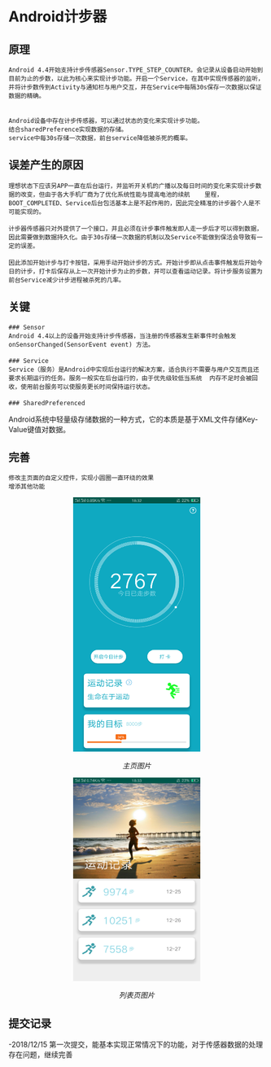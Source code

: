 # Android计步器
 
## 原理
    Android 4.4开始支持计步传感器Sensor.TYPE_STEP_COUNTER，会记录从设备启动开始到目前为止的步数，以此为核心来实现计步功能。开启一个Service，在其中实现传感器的监听，并将计步数传到Activity与通知栏与用户交互，并在Service中每隔30s保存一次数据以保证数据的精确。

    
    Android设备中存在计步传感器，可以通过状态的变化来实现计步功能。
    结合sharedPreference实现数据的存储。
    service中每30s存储一次数据，前台service降低被杀死的概率。
    
  ## 误差产生的原因
      
    理想状态下应该另APP一直在后台运行，并监听开关机的广播以及每日时间的变化来实现计步数据的改变，但由于各大手机厂商为了优化系统性能与提高电池的续航    里程，BOOT_COMPLETED、Service后台包活基本上是不起作用的，因此完全精准的计步器个人是不可能实现的。

    计步器传感器只对外提供了一个接口，并且必须在计步事件触发即人走一步后才可以得到数据，因此需要做到数据持久化。由于30s存储一次数据的机制以及Service不能做到保活会导致有一定的误差。

    因此添加开始计步与打卡按钮，采用手动开始计步的方式。开始计步即从点击事件触发后开始今日的计步，打卡后保存从上一次开始计步为止的步数，并可以查看运动记录。将计步服务设置为前台Service减少计步进程被杀死的几率。

  ## 关键
    ### Sensor 
    Android 4.4以上的设备开始支持计步传感器，当注册的传感器发生新事件时会触发onSensorChanged(SensorEvent event) 方法。
  
    ### Service 
    Service（服务）是Android中实现后台运行的解决方案，适合执行不需要与用户交互而且还要求长期运行的任务。服务一般实在后台运行的，由于优先级较低当系统  内存不足时会被回收，使用前台服务可以使服务更长时间保持运行状态。
  
    ### SharedPreferenced 
  Android系统中轻量级存储数据的一种方式，它的本质是基于XML文件存储Key-Value键值对数据。




## 完善
    修改主页面的自定义控件，实现小圆圈一直环绕的效果
    增添其他功能
    
<p align="center">
    <img src="https://github.com/1772084297/Odometer/blob/master/image1.png" alt="Sample"  width="250" height="500">
    <p align="center">
        <em>主页图片</em>
    </p>
</p>

<p align="center">
    <img src="https://github.com/1772084297/Odometer/blob/master/image2.png" alt="Sample"  width="250" height="400">
    <p align="center">
        <em>列表页图片</em>
    </p>
</p>

## 提交记录
-2018/12/15
    第一次提交，能基本实现正常情况下的功能，对于传感器数据的处理存在问题，继续完善
    
